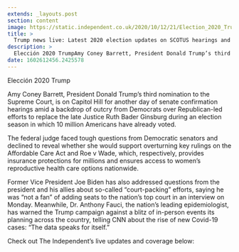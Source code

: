 ```yaml
--- 
extends: _layouts.post 
section: content 
image: https://static.independent.co.uk/2020/10/12/21/Election_2020_Trump_93001.jpg 
title: > 
  Trump news live: Latest 2020 election updates on SCOTUS hearings and US Covid news 
description: > 
  Elección 2020 TrumpAmy Coney Barrett, President Donald Trump’s third nomination to the Supreme Court, is on Capitol Hill for another day of senate confirmation hearings amid a backdrop of outcry from Democrats over Republican-led efforts to replace the late Justice Ruth Bader Ginsburg during an election season in which 10 million Americans have already voted.The federal judge faced tough questions from Democratic senators and declined to reveal whether she would support overturning key rulings on the Affordable Care Act and Roe v Wade, which, respectively, provides insurance protections for millions and ensures access to women’s reproductive health care options nationwide.Former Vice President Joe Biden has also addressed questions from the president and his allies about so-called “court-packing” efforts, saying he was “not a fan” of adding seats to the nation’s top court in an interview on Monday.Meanwhile, Dr. Anthony Fauci, the nation’s leading epidemiologist, has warned the Trump campaign against a blitz of in-person events its planning across the country, telling CNN about the rise of new Covid-19 cases: “The data speaks for itself.”Check out The Independent’s live updates and coverage below: 
date: 1602612456.2425578 
--- 
```

Elección 2020 Trump

Amy Coney Barrett, President Donald Trump’s third nomination to the Supreme Court, is on Capitol Hill for another day of senate confirmation hearings amid a backdrop of outcry from Democrats over Republican-led efforts to replace the late Justice Ruth Bader Ginsburg during an election season in which 10 million Americans have already voted.

The federal judge faced tough questions from Democratic senators and declined to reveal whether she would support overturning key rulings on the Affordable Care Act and Roe v Wade, which, respectively, provides insurance protections for millions and ensures access to women’s reproductive health care options nationwide.

Former Vice President Joe Biden has also addressed questions from the president and his allies about so-called “court-packing” efforts, saying he was “not a fan” of adding seats to the nation’s top court in an interview on Monday. Meanwhile, Dr. Anthony Fauci, the nation’s leading epidemiologist, has warned the Trump campaign against a blitz of in-person events its planning across the country, telling CNN about the rise of new Covid-19 cases: “The data speaks for itself.”

Check out The Independent’s live updates and coverage below: